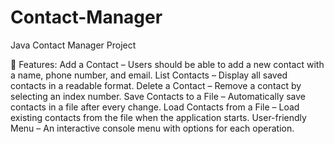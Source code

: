 # Contact-Manager
Java Contact Manager Project

📌 Features:
Add a Contact – Users should be able to add a new contact with a name, phone number, and email.
List Contacts – Display all saved contacts in a readable format.
Delete a Contact – Remove a contact by selecting an index number.
Save Contacts to a File – Automatically save contacts in a file after every change.
Load Contacts from a File – Load existing contacts from the file when the application starts.
User-friendly Menu – An interactive console menu with options for each operation.
